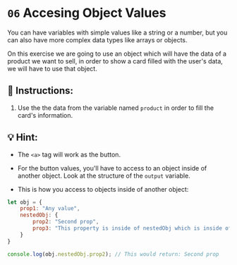 # `06` Accesing Object Values

You can have variables with simple values like a string or a number, but you can also have more complex data types like arrays or objects.

On this exercise we are going to use an object which will have the data of a product we want to sell, in order to show a card filled with the user's data, we will have to use that object.

## 📝 Instructions:

1. Use the the data from the variable named `product` in order to fill the card's information.

## 💡 Hint:

+ The `<a>` tag will work as the button.

+ For the button values, you'll have to access to an object inside of another object. Look at the structure of the `output` variable.

+ This is how you access to objects inside of another object:

```js
let obj = {
    prop1: "Any value",
    nestedObj: {
        prop2: "Second prop",
        prop3: "This property is inside of nestedObj which is inside of obj"
    }
}

console.log(obj.nestedObj.prop2); // This would return: Second prop
```